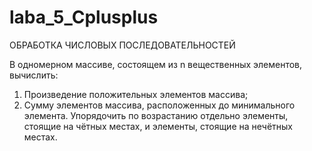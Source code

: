 # laba_5_Cplusplus
ОБРАБОТКА ЧИСЛОВЫХ ПОСЛЕДОВАТЕЛЬНОСТЕЙ

В одномерном массиве, состоящем из n вещественных элементов, вычислить:
1. Произведение положительных элементов массива;
2. Сумму элементов массива, расположенных до минимального элемента.
Упорядочить по возрастанию отдельно элементы, стоящие на чётных местах, и элементы, стоящие на нечётных местах.
